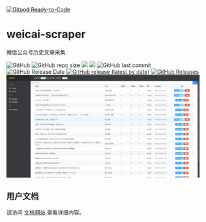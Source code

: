 [![Gitpod Ready-to-Code](https://img.shields.io/badge/Gitpod-Ready--to--Code-blue?logo=gitpod)](https://gitpod.io/#https://github.com/lunnlew/weicai-scraper) 

# weicai-scraper
微信公众号历史文章采集

![GitHub](https://img.shields.io/github/license/lunnlew/weicai-scraper)
![GitHub repo size](https://img.shields.io/github/repo-size/lunnlew/weicai-scraper)
![](https://github.com/lunnlew/weicai-scraper/workflows/Release%20Build/badge.svg)
[![](https://david-dm.org/lunnlew/weicai-scraper/dev-status.svg)](https://david-dm.org/lunnlew/weicai-scraper?type=dev)
![GitHub last commit](https://img.shields.io/github/last-commit/lunnlew/weicai-scraper)
![GitHub Release Date](https://img.shields.io/github/release-date/lunnlew/weicai-scraper)
[![GitHub release (latest by date)](https://img.shields.io/github/v/release/lunnlew/weicai-scraper)](https://github.com/lunnlew/weicai-scraper/releases)
[![GitHub Releases](https://img.shields.io/github/downloads/lunnlew/weicai-scraper/latest/total)](https://github.com/lunnlew/weicai-scraper/releases)
![1](./docs/assets/img/1.fcce54ca.png)

## 用户文档
请访问 [文档网站](https://weicai.karoy.cn/) 查看详细内容。
